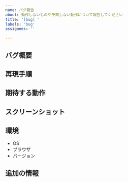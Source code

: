 ```yaml
---
name: バグ報告
about: 動作しないものや予期しない動作について報告してください
title: '[bug] '
labels: 'bug'
assignees: ''

---
```


## バグ概要

## 再現手順

## 期待する動作

## スクリーンショット

## 環境

- OS
- ブラウザ
- バージョン

## 追加の情報
